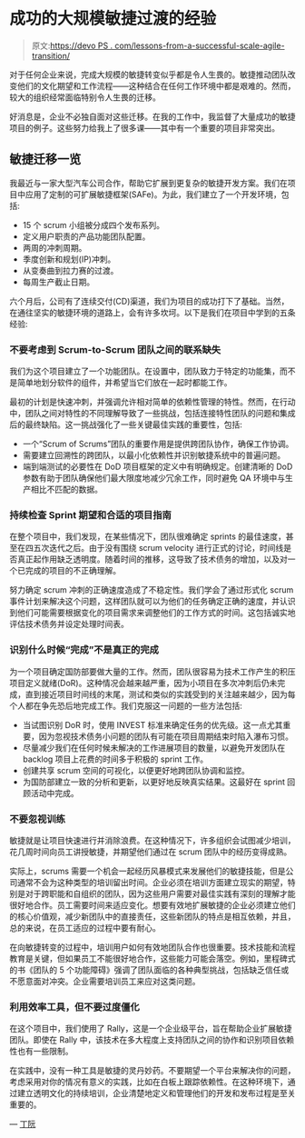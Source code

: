 # 成功的大规模敏捷过渡的经验

> 原文:[https://devo PS . com/lessons-from-a-successful-scale-agile-transition/](https://devops.com/lessons-from-a-successful-large-scale-agile-transition/)

对于任何企业来说，完成大规模的敏捷转变似乎都是令人生畏的。敏捷推动团队改变他们的文化期望和工作流程——这种结合在任何工作环境中都是艰难的。然而，较大的组织经常面临特别令人生畏的迁移。

好消息是，企业不必独自面对这些迁移。在我的工作中，我监督了大量成功的敏捷项目的例子。这些努力给我上了很多课——其中有一个重要的项目非常突出。

## **敏捷迁移一览**

我最近与一家大型汽车公司合作，帮助它扩展到更复杂的敏捷开发方案。我们在项目中应用了定制的可扩展敏捷框架(SAFe)。为此，我们建立了一个开发环境，包括:

*   15 个 scrum 小组被分成四个发布系列。
*   定义用户职责的产品功能团队配置。
*   两周的冲刺周期。
*   季度创新和规划(IP)冲刺。
*   从变奏曲到拉力赛的过渡。
*   每周生产截止日期。

六个月后，公司有了连续交付(CD)渠道，我们为项目的成功打下了基础。当然，在通往坚实的敏捷环境的道路上，会有许多坎坷。以下是我们在项目中学到的五条经验:

### 不要考虑到 Scrum-to-Scrum 团队之间的联系缺失

我们为这个项目建立了一个功能团队。在设置中，团队致力于特定的功能集，而不是简单地划分软件的组件，并希望当它们放在一起时都能工作。

最初的计划是快速冲刺，并强调允许相对简单的依赖性管理的特性。然而，在行动中，团队之间对特性的不同理解导致了一些挑战，包括连接特性团队的问题和集成后的最终缺陷。这一挑战强化了一些关键最佳实践的重要性，包括:

*   一个“Scrum of Scrums”团队的重要作用是提供跨团队协作，确保工作协调。
*   需要建立回溯性的跨团队，以最小化依赖性并识别敏捷系统中的普遍问题。
*   端到端测试的必要性在 DoD 项目框架的定义中有明确规定。创建清晰的 DoD 参数有助于团队确保他们最大限度地减少冗余工作，同时避免 QA 环境中与生产相比不匹配的数据。

### 持续检查 Sprint 期望和合适的项目指南

在整个项目中，我们发现，在某些情况下，团队很难确定 sprints 的最佳速度，甚至在四五次迭代之后。由于没有围绕 scrum velocity 进行正式的讨论，时间线是否真正起作用缺乏透明度。随着时间的推移，这导致了技术债务的增加，以及对一个已完成的项目的不正确理解。

努力确定 scrum 冲刺的正确速度造成了不稳定性。我们学会了通过形式化 scrum 事件计划来解决这个问题，这样团队就可以为他们的任务确定正确的速度，并认识到他们可能需要根据变化的项目需求来调整他们的工作方式的时间。这包括诚实地评估技术债务并设定处理时间表。

### 识别什么时候“完成”不是真正的完成

为一个项目确定国防部要做大量的工作。然而，团队很容易为技术工作产生的积压项目定义就绪(DoR)。这种情况会越来越严重，因为小项目在多次冲刺后仍未完成，直到接近项目时间线的末尾，测试和类似的实践受到的关注越来越少，因为每个人都在争先恐后地完成工作。我们克服这一问题的一些方法包括:

*   当试图识别 DoR 时，使用 INVEST 标准来确定任务的优先级。这一点尤其重要，因为忽视技术债务小问题的团队有可能在项目周期结束时陷入瀑布习惯。
*   尽量减少我们在任何时候未解决的工作进展项目的数量，以避免开发团队在 backlog 项目上花费的时间多于积极的 sprint 工作。
*   创建共享 scrum 空间的可视化，以便更好地跨团队协调和监控。
*   为国防部建立一致的分析和更新，以更好地反映真实结果。这最好在 sprint 回顾活动中完成。

### 不要忽视训练

敏捷就是让项目快速进行并消除浪费。在这种情况下，许多组织会试图减少培训，花几周时间向员工讲授敏捷，并期望他们通过在 scrum 团队中的经历变得成熟。

实际上，scrums 需要一个机会一起经历风暴模式来发展他们的敏捷技能，但是公司通常不会为这种类型的培训留出时间。企业必须在培训方面建立现实的期望，特别是对于跨职能和自组织的团队，因为这些用户需要对最佳实践有深刻的理解才能很好地合作。员工需要时间来适应变化。想要有效地扩展敏捷的企业必须建立他们的核心价值观，减少新团队中的直接责任，这些新团队的特点是相互依赖，并且，总的来说，在员工适应的过程中要有耐心。

在向敏捷转变的过程中，培训用户如何有效地团队合作也很重要。技术技能和流程教育是关键，但如果员工不能很好地合作，这些能力可能会落空。例如，里程碑式的书《团队的 5 个功能障碍》强调了团队面临的各种典型挑战，包括缺乏信任或不愿意面对冲突。企业需要培训员工来应对这类问题。

### 利用效率工具，但不要过度僵化

在这个项目中，我们使用了 Rally，这是一个企业级平台，旨在帮助企业扩展敏捷团队。即使在 Rally 中，该技术在多大程度上支持团队之间的协作和识别项目依赖性也有一些限制。

在实践中，没有一种工具是敏捷的灵丹妙药。不要期望一个平台来解决你的问题，考虑采用对你的情况有意义的实践，比如在白板上跟踪依赖性。在这种环境下，通过建立透明文化的持续培训，企业清楚地定义和管理他们的开发和发布过程是至关重要的。

— [丁阮](https://devops.com/author/tin-nguyen/)